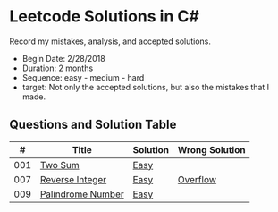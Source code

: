 # Leetcode Solutions in C#
Record my mistakes, analysis, and accepted solutions.

- Begin Date: 2/28/2018
- Duration: 2 months
- Sequence: easy - medium - hard
- target: Not only the accepted solutions, but also the mistakes that I made.


## Questions and Solution Table
|  #  | Title | Solution | Wrong Solution |
| --- | ----- | -------- | -------- |
| 001 | [Two Sum](https://leetcode.com/problems/two-sum/description/) | [Easy](./Easy/001-TwoSum.cs) |  |
| 007 | [Reverse Integer](https://leetcode.com/problems/reverse-integer/description/) | [Easy](./Easy/007-ReverseInteger.cs) | [Overflow](./Easy/007-ReverseInteger-Wrong.cs) |
| 009 | [Palindrome Number](https://leetcode.com/problems/palindrome-number/description/) | [Easy](./Easy/009-PalindromeNumber.cs) | |
